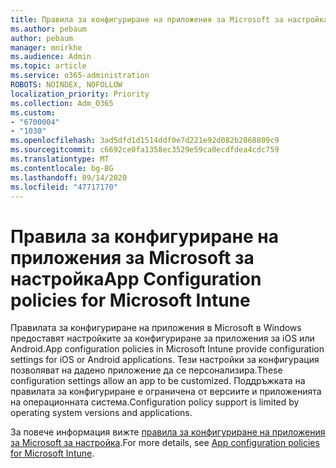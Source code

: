 ```yaml
---
title: Правила за конфигуриране на приложения за Microsoft за настройка
ms.author: pebaum
author: pebaum
manager: mnirkhe
ms.audience: Admin
ms.topic: article
ms.service: o365-administration
ROBOTS: NOINDEX, NOFOLLOW
localization_priority: Priority
ms.collection: Adm_O365
ms.custom:
- "6700004"
- "1030"
ms.openlocfilehash: 3ad5dfd1d1514ddf0e7d221e92d082b2868809c9
ms.sourcegitcommit: c6692ce0fa1358ec3529e59ca0ecdfdea4cdc759
ms.translationtype: MT
ms.contentlocale: bg-BG
ms.lasthandoff: 09/14/2020
ms.locfileid: "47717170"
---
```

# <a name="app-configuration-policies-for-microsoft-intune"></a><span data-ttu-id="a19a0-102">Правила за конфигуриране на приложения за Microsoft за настройка</span><span class="sxs-lookup"><span data-stu-id="a19a0-102">App Configuration policies for Microsoft Intune</span></span>

<span data-ttu-id="a19a0-103">Правилата за конфигуриране на приложения в Microsoft в Windows предоставят настройките за конфигуриране за приложения за iOS или Android.</span><span class="sxs-lookup"><span data-stu-id="a19a0-103">App configuration policies in Microsoft Intune provide configuration settings for iOS or Android applications.</span></span> <span data-ttu-id="a19a0-104">Тези настройки за конфигурация позволяват на дадено приложение да се персонализира.</span><span class="sxs-lookup"><span data-stu-id="a19a0-104">These configuration settings allow an app to be customized.</span></span> <span data-ttu-id="a19a0-105">Поддръжката на правилата за конфигуриране е ограничена от версиите и приложенията на операционната система.</span><span class="sxs-lookup"><span data-stu-id="a19a0-105">Configuration policy support is limited by operating system versions and applications.</span></span>

<span data-ttu-id="a19a0-106">За повече информация вижте [правила за конфигуриране на приложения за Microsoft за настройка](https://docs.microsoft.com/intune/app-configuration-policies-overview).</span><span class="sxs-lookup"><span data-stu-id="a19a0-106">For more details, see [App configuration policies for Microsoft Intune](https://docs.microsoft.com/intune/app-configuration-policies-overview).</span></span>
